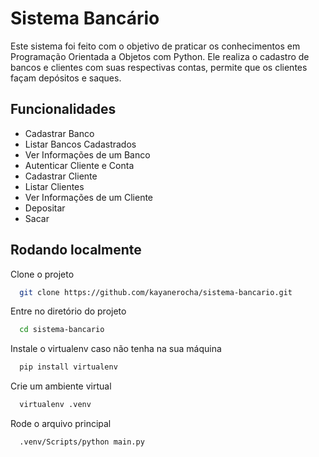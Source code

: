 
# Sistema Bancário

Este sistema foi feito com o objetivo de praticar os
conhecimentos em Programação Orientada a Objetos com Python. 
Ele realiza o cadastro de bancos e clientes com suas
respectivas contas, permite que os clientes façam depósitos
e saques.


## Funcionalidades

- Cadastrar Banco
- Listar Bancos Cadastrados
- Ver Informações de um Banco
- Autenticar Cliente e Conta
- Cadastrar Cliente
- Listar Clientes
- Ver Informações de um Cliente
- Depositar
- Sacar


## Rodando localmente

Clone o projeto

```bash
  git clone https://github.com/kayanerocha/sistema-bancario.git
```

Entre no diretório do projeto

```bash
  cd sistema-bancario
```

Instale o virtualenv caso não tenha na sua máquina

```bash
  pip install virtualenv
```

Crie um ambiente virtual

```bash
  virtualenv .venv
```

Rode o arquivo principal

```bash
  .venv/Scripts/python main.py
```

